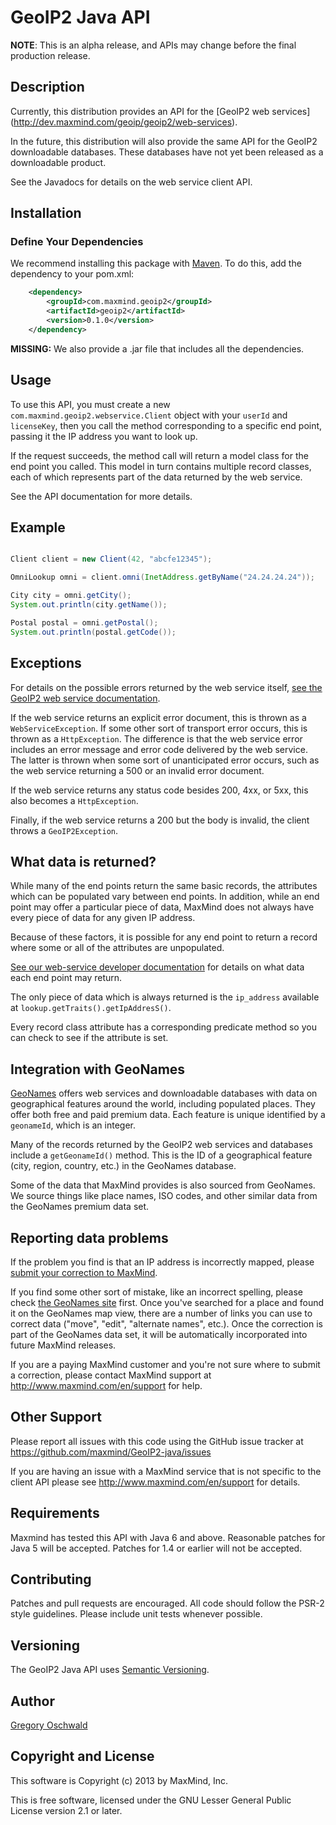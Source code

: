 # GeoIP2 Java API #

**NOTE**: This is an alpha release, and APIs may change before the final
production release.

## Description ##

Currently, this distribution provides an API for the [GeoIP2 web services]
(http://dev.maxmind.com/geoip/geoip2/web-services).

In the future, this distribution will also provide the same API for the
GeoIP2 downloadable databases. These databases have not yet been
released as a downloadable product.

See the Javadocs for details on the web service client API.

## Installation ##

### Define Your Dependencies ###

We recommend installing this package with [Maven](http://maven.apache.org/).
To do this, add the dependency to your pom.xml:

```xml
    <dependency>
        <groupId>com.maxmind.geoip2</groupId>
        <artifactId>geoip2</artifactId>
        <version>0.1.0</version>
    </dependency>
```

**MISSING:** We also provide a .jar file that includes all the dependencies.

## Usage ##

To use this API, you must create a new ``com.maxmind.geoip2.webservice.Client``
object with your ``userId`` and ``licenseKey``, then you call the method
corresponding to a specific end point, passing it the IP address you want to
look up.

If the request succeeds, the method call will return a model class for the end
point you called. This model in turn contains multiple record classes, each of
which represents part of the data returned by the web service.

See the API documentation for more details.

## Example ##

```java

Client client = new Client(42, "abcfe12345");

OmniLookup omni = client.omni(InetAddress.getByName("24.24.24.24"));

City city = omni.getCity();
System.out.println(city.getName());

Postal postal = omni.getPostal();
System.out.println(postal.getCode());

```

## Exceptions ##

For details on the possible errors returned by the web service itself, [see
the GeoIP2 web service documentation](http://dev.maxmind.com/geoip2/geoip/web-services).

If the web service returns an explicit error document, this is thrown as a
```WebServiceException```. If some other sort of transport error occurs,
this is thrown as a ```HttpException```. The difference is that the web
 service error includes an error message and error code delivered by the
web service. The latter is thrown when some sort of unanticipated error
occurs, such as the web service returning a 500 or an invalid error document.

If the web service returns any status code besides 200, 4xx, or 5xx, this also
becomes a ```HttpException```.

Finally, if the web service returns a 200 but the body is invalid, the client
throws a ```GeoIP2Exception```.

## What data is returned? ##

While many of the end points return the same basic records, the attributes
which can be populated vary between end points. In addition, while an end
point may offer a particular piece of data, MaxMind does not always have every
piece of data for any given IP address.

Because of these factors, it is possible for any end point to return a record
where some or all of the attributes are unpopulated.

[See our web-service developer
documentation](http://dev.maxmind.com/geoip/geoip2/web-services) for
details on what data each end point may return.

The only piece of data which is always returned is the ```ip_address```
available at ```lookup.getTraits().getIpAddresS()```.

Every record class attribute has a corresponding predicate method so you can
check to see if the attribute is set.

## Integration with GeoNames ##

[GeoNames](http://www.geonames.org/) offers web services and downloadable
databases with data on geographical features around the world, including
populated places. They offer both free and paid premium data. Each
feature is unique identified by a ```geonameId```, which is an integer.

Many of the records returned by the GeoIP2 web services and databases
include a ```getGeonameId()``` method. This is the ID of a geographical
feature (city, region, country, etc.) in the GeoNames database.

Some of the data that MaxMind provides is also sourced from GeoNames. We
source things like place names, ISO codes, and other similar data from
the GeoNames premium data set.

## Reporting data problems ##

If the problem you find is that an IP address is incorrectly mapped,
please
[submit your correction to MaxMind](http://www.maxmind.com/en/correction).

If you find some other sort of mistake, like an incorrect spelling,
please check [the GeoNames site](http://www.geonames.org/) first. Once
you've searched for a place and found it on the GeoNames map view, there
are a number of links you can use to correct data ("move", "edit",
"alternate names", etc.). Once the correction is part of the GeoNames
data set, it will be automatically incorporated into future MaxMind
releases.

If you are a paying MaxMind customer and you're not sure where to submit
a correction, please contact MaxMind support at
http://www.maxmind.com/en/support for help.

## Other Support ##

Please report all issues with this code using the GitHub issue tracker
at https://github.com/maxmind/GeoIP2-java/issues

If you are having an issue with a MaxMind service that is not specific
to the client API please see http://www.maxmind.com/en/support for
details.

## Requirements  ##

Maxmind has tested this API with Java 6 and above. Reasonable patches
for Java 5 will be accepted. Patches for 1.4 or earlier will not be
accepted.

## Contributing ##

Patches and pull requests are encouraged. All code should follow the
PSR-2 style guidelines. Please include unit tests whenever possible.

## Versioning ##

The GeoIP2 Java API uses [Semantic Versioning](http://semver.org/).

## Author ##

[Gregory Oschwald](mailto:goschwald@maxmind.com)

## Copyright and License ##

This software is Copyright (c) 2013 by MaxMind, Inc.

This is free software, licensed under the GNU Lesser General Public License
version 2.1 or later.
